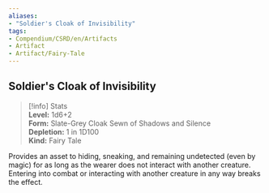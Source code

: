 ```yaml
---
aliases:
- "Soldier's Cloak of Invisibility"
tags:
- Compendium/CSRD/en/Artifacts
- Artifact
- Artifact/Fairy-Tale
---
```


  
## Soldier's Cloak of Invisibility  
>[!info] Stats  
> **Level:** 1d6+2  
> **Form:** Slate-Grey Cloak Sewn of Shadows and Silence  
> **Depletion:** 1 in 1D100  
> **Kind:** Fairy Tale
  
Provides an asset to hiding, sneaking, and remaining undetected (even by magic) for as long as the wearer does not interact with another creature. Entering into combat or interacting with another creature in any way breaks the effect.